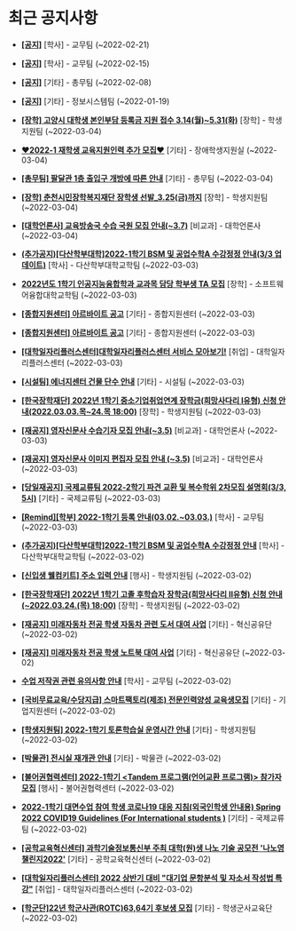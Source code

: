 # 최근 공지사항

* **[[공지]](http://ajou.ac.kr/kr/ajou/notice.do?mode=view&amp;articleNo=181060&amp;article.offset=0&amp;articleLimit=30)**
 [학사] - 교무팀 (~2022-02-21)

* **[[공지]](http://ajou.ac.kr/kr/ajou/notice.do?mode=view&amp;articleNo=180874&amp;article.offset=0&amp;articleLimit=30)**
 [학사] - 교무팀 (~2022-02-15)

* **[[공지]](http://ajou.ac.kr/kr/ajou/notice.do?mode=view&amp;articleNo=180493&amp;article.offset=0&amp;articleLimit=30)**
 [기타] - 총무팀 (~2022-02-08)

* **[[공지]](http://ajou.ac.kr/kr/ajou/notice.do?mode=view&amp;articleNo=179802&amp;article.offset=0&amp;articleLimit=30)**
 [기타] - 정보시스템팀 (~2022-01-19)

* **[[장학] 고양시 대학생 본인부담 등록금 지원 접수 3.14(월)~5.31(화)](http://ajou.ac.kr/kr/ajou/notice.do?mode=view&amp;articleNo=181612&amp;article.offset=0&amp;articleLimit=30)**
 [장학] - 학생지원팀 (~2022-03-04)

* **[♥2022-1 재학생 교육지원인력 추가 모집♥](http://ajou.ac.kr/kr/ajou/notice.do?mode=view&amp;articleNo=181609&amp;article.offset=0&amp;articleLimit=30)**
 [기타] - 장애학생지원실 (~2022-03-04)

* **[[총무팀] 팔달관 1층 출입구 개방에 따른 안내](http://ajou.ac.kr/kr/ajou/notice.do?mode=view&amp;articleNo=181608&amp;article.offset=0&amp;articleLimit=30)**
 [기타] - 총무팀 (~2022-03-04)

* **[[장학] 춘천시민장학복지재단 장학생 선발_3.25(금)까지](http://ajou.ac.kr/kr/ajou/notice.do?mode=view&amp;articleNo=181597&amp;article.offset=0&amp;articleLimit=30)**
 [장학] - 학생지원팀 (~2022-03-04)

* **[[대학언론사] 교육방송국 수습 국원 모집 안내(~3.7)](http://ajou.ac.kr/kr/ajou/notice.do?mode=view&amp;articleNo=181592&amp;article.offset=0&amp;articleLimit=30)**
 [비교과] - 대학언론사 (~2022-03-04)

* **[(추가공지)[다산학부대학]2022-1학기 BSM 및 공업수학A 수강정정 안내(3/3 업데이트)](http://ajou.ac.kr/kr/ajou/notice.do?mode=view&amp;articleNo=181578&amp;article.offset=0&amp;articleLimit=30)**
 [학사] - 다산학부대학교학팀 (~2022-03-03)

* **[2022년도 1학기 인공지능융합학과 교과목 담당 학부생 TA 모집](http://ajou.ac.kr/kr/ajou/notice.do?mode=view&amp;articleNo=181569&amp;article.offset=0&amp;articleLimit=30)**
 [장학] - 소프트웨어융합대학교학팀 (~2022-03-03)

* **[[종합지원센터] 아르바이트 공고](http://ajou.ac.kr/kr/ajou/notice.do?mode=view&amp;articleNo=181568&amp;article.offset=0&amp;articleLimit=30)**
 [기타] - 종합지원센터 (~2022-03-03)

* **[[종합지원센터] 아르바이트 공고](http://ajou.ac.kr/kr/ajou/notice.do?mode=view&amp;articleNo=181565&amp;article.offset=0&amp;articleLimit=30)**
 [기타] - 종합지원센터 (~2022-03-03)

* **[[대학일자리플러스센터]대학일자리플러스센터 서비스 모아보기!](http://ajou.ac.kr/kr/ajou/notice.do?mode=view&amp;articleNo=181563&amp;article.offset=0&amp;articleLimit=30)**
 [취업] - 대학일자리플러스센터 (~2022-03-03)

* **[[시설팀] 에너지센터 건물 단수 안내](http://ajou.ac.kr/kr/ajou/notice.do?mode=view&amp;articleNo=181559&amp;article.offset=0&amp;articleLimit=30)**
 [기타] - 시설팀 (~2022-03-03)

* **[[한국장학재단] 2022년 1학기 중소기업취업연계 장학금(희망사다리 Ⅰ유형) 신청 안내(2022.03.03.목~24.목 18:00)](http://ajou.ac.kr/kr/ajou/notice.do?mode=view&amp;articleNo=181533&amp;article.offset=0&amp;articleLimit=30)**
 [장학] - 학생지원팀 (~2022-03-03)

* **[[재공지] 영자신문사 수습기자 모집 안내(~3.5)](http://ajou.ac.kr/kr/ajou/notice.do?mode=view&amp;articleNo=181531&amp;article.offset=0&amp;articleLimit=30)**
 [비교과] - 대학언론사 (~2022-03-03)

* **[[재공지] 영자신문사 이미지 편집자 모집 안내 (~3.5)](http://ajou.ac.kr/kr/ajou/notice.do?mode=view&amp;articleNo=181530&amp;article.offset=0&amp;articleLimit=30)**
 [비교과] - 대학언론사 (~2022-03-03)

* **[[당일재공지] 국제교류팀 2022-2학기 파견 교환 및 복수학위 2차모집 설명회(3/3, 5시)](http://ajou.ac.kr/kr/ajou/notice.do?mode=view&amp;articleNo=181524&amp;article.offset=0&amp;articleLimit=30)**
 [기타] - 국제교류팀 (~2022-03-03)

* **[[Remind][학부] 2022-1학기 등록 안내(03.02.~03.03.)](http://ajou.ac.kr/kr/ajou/notice.do?mode=view&amp;articleNo=181516&amp;article.offset=0&amp;articleLimit=30)**
 [학사] - 교무팀 (~2022-03-03)

* **[(추가공지)[다산학부대학]2022-1학기 BSM 및 공업수학A 수강정정 안내](http://ajou.ac.kr/kr/ajou/notice.do?mode=view&amp;articleNo=181507&amp;article.offset=0&amp;articleLimit=30)**
 [학사] - 다산학부대학교학팀 (~2022-03-02)

* **[[신입생 웰컴키트] 주소 입력 안내](http://ajou.ac.kr/kr/ajou/notice.do?mode=view&amp;articleNo=181504&amp;article.offset=0&amp;articleLimit=30)**
 [행사] - 학생지원팀 (~2022-03-02)

* **[[한국장학재단] 2022년 1학기 고졸 후학습자 장학금(희망사다리 Ⅱ유형) 신청 안내(~2022.03.24.(목) 18:00)](http://ajou.ac.kr/kr/ajou/notice.do?mode=view&amp;articleNo=181494&amp;article.offset=0&amp;articleLimit=30)**
 [장학] - 학생지원팀 (~2022-03-02)

* **[[재공지] 미래자동차 전공 학생 자동차 관련 도서 대여 사업](http://ajou.ac.kr/kr/ajou/notice.do?mode=view&amp;articleNo=181467&amp;article.offset=0&amp;articleLimit=30)**
 [기타] - 혁신공유단 (~2022-03-02)

* **[[재공지] 미래자동차 전공 학생 노트북 대여 사업](http://ajou.ac.kr/kr/ajou/notice.do?mode=view&amp;articleNo=181466&amp;article.offset=0&amp;articleLimit=30)**
 [기타] - 혁신공유단 (~2022-03-02)

* **[수업 저작권 관련 유의사항 안내](http://ajou.ac.kr/kr/ajou/notice.do?mode=view&amp;articleNo=181464&amp;article.offset=0&amp;articleLimit=30)**
 [학사] - 교무팀 (~2022-03-02)

* **[[국비무료교육/수당지급] 스마트팩토리(제조) 전문인력양성 교육생모집](http://ajou.ac.kr/kr/ajou/notice.do?mode=view&amp;articleNo=181462&amp;article.offset=0&amp;articleLimit=30)**
 [기타] - 기업지원센터 (~2022-03-02)

* **[[학생지원팀] 2022-1학기 토론학습실 운영시간 안내](http://ajou.ac.kr/kr/ajou/notice.do?mode=view&amp;articleNo=181461&amp;article.offset=0&amp;articleLimit=30)**
 [기타] - 학생지원팀 (~2022-03-02)

* **[[박물관] 전시실 재개관 안내](http://ajou.ac.kr/kr/ajou/notice.do?mode=view&amp;articleNo=181457&amp;article.offset=0&amp;articleLimit=30)**
 [기타] - 박물관 (~2022-03-02)

* **[[불어권협력센터] 2022-1학기 &lt;Tandem 프로그램(언어교환 프로그램)&gt; 참가자 모집](http://ajou.ac.kr/kr/ajou/notice.do?mode=view&amp;articleNo=181451&amp;article.offset=0&amp;articleLimit=30)**
 [행사] - 불어권협력센터 (~2022-03-02)

* **[2022-1학기 대면수업 참여 학생 코로나19 대응 지침(외국인학생 안내용) Spring 2022 COVID19 Guidelines (For International students )](http://ajou.ac.kr/kr/ajou/notice.do?mode=view&amp;articleNo=181443&amp;article.offset=0&amp;articleLimit=30)**
 [기타] - 국제교류팀 (~2022-03-02)

* **[[공학교육혁신센터] 과학기술정보통신부 주최 대학(원)생 나노 기술 공모전 &#x27;나노영챌린지2022&#x27;](http://ajou.ac.kr/kr/ajou/notice.do?mode=view&amp;articleNo=181417&amp;article.offset=0&amp;articleLimit=30)**
 [기타] - 공학교육혁신센터 (~2022-03-02)

* **[[대학일자리플러스센터] 2022 상반기 대비 &quot;대기업 문항분석 및 자소서 작성법 특강&quot;](http://ajou.ac.kr/kr/ajou/notice.do?mode=view&amp;articleNo=181416&amp;article.offset=0&amp;articleLimit=30)**
 [취업] - 대학일자리플러스센터 (~2022-03-02)

* **[[학군단]22년 학군사관(ROTC)63,64기 후보생 모집](http://ajou.ac.kr/kr/ajou/notice.do?mode=view&amp;articleNo=181414&amp;article.offset=0&amp;articleLimit=30)**
 [기타] - 학생군사교육단 (~2022-03-02)
